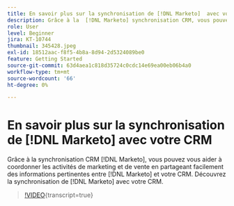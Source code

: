 ```yaml
---
title: En savoir plus sur la synchronisation de [!DNL Marketo]  avec votre CRM
description: Grâce à la  [!DNL Marketo] synchronisation CRM, vous pouvez vous aider à coordonner les activités de marketing et de vente en partageant en toute transparence des informations pertinentes entre [!DNL Marketo] et votre gestion de la relation client. Découvrez la synchronisation de  [!DNL Marketo]  avec votre CRM.
role: User
level: Beginner
jira: KT-10744
thumbnail: 345428.jpeg
exl-id: 18512aac-f8f5-4b8a-8d94-2d5324089be0
feature: Getting Started
source-git-commit: 63d4aea1c818d35724c0cdc14e69ea00eb06b4a0
workflow-type: tm+mt
source-wordcount: '66'
ht-degree: 0%

---
```


# En savoir plus sur la synchronisation de [!DNL Marketo] avec votre CRM

Grâce à la synchronisation CRM [!DNL Marketo], vous pouvez vous aider à coordonner les activités de marketing et de vente en partageant facilement des informations pertinentes entre [!DNL Marketo] et votre CRM. Découvrez la synchronisation de [!DNL Marketo] avec votre CRM.

>[!VIDEO](https://video.tv.adobe.com/v/345428/?quality=12&learn=on){transcript=true}
